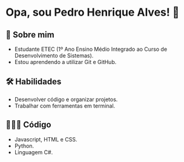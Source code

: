 
# Opa, sou Pedro Henrique Alves! 👋


## 🚀 Sobre mim
- Estudante ETEC (1º Ano Ensino Médio Integrado ao Curso de Desenvolvimento de Sistemas).
- Estou aprendendo a utilizar Git e GitHub.


## 🛠 Habilidades
- Desenvolver código e organizar projetos.
- Trabalhar com ferramentas em terminal.

## 👨🏻‍💻 Código
- Javascript, HTML e CSS.
- Python.
- Linguagem C#.

